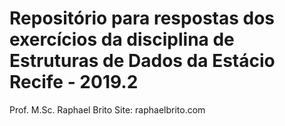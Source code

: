 # Repositório para respostas dos exercícios da disciplina de Estruturas de Dados da Estácio Recife - 2019.2
Prof. M.Sc. Raphael Brito
Site: raphaelbrito.com
